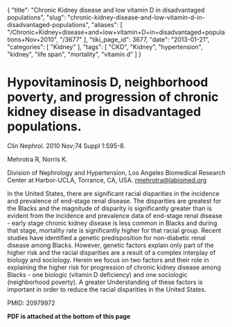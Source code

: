 {
    "title": "Chronic Kidney disease and low vitamin D in disadvantaged populations",
    "slug": "chronic-kidney-disease-and-low-vitamin-d-in-disadvantaged-populations",
    "aliases": [
        "/Chronic+Kidney+disease+and+low+vitamin+D+in+disadvantaged+populations+Nov+2010",
        "/3677"
    ],
    "tiki_page_id": 3677,
    "date": "2013-01-21",
    "categories": [
        "Kidney"
    ],
    "tags": [
        "CKD",
        "Kidney",
        "hypertension",
        "kidney",
        "life span",
        "mortality",
        "vitamin d"
    ]
}


# Hypovitaminosis D, neighborhood poverty, and progression of chronic kidney disease in disadvantaged populations.

Clin Nephrol. 2010 Nov;74 Suppl 1:S95-8.

Mehrotra R, Norris K.

Division of Nephrology and Hypertension, Los Angeles Biomedical Research Center at Harbor-UCLA, Torrance, CA, USA. rmehrotra@labiomed.org

In the United States, there are significant racial disparities in the incidence and prevalence of end-stage renal disease. The disparities are greatest for the Blacks and the magnitude of disparity is significantly greater than is evident from the incidence and prevalence data of end-stage renal disease - early stage chronic kidney disease is less common in Blacks and during that stage, mortality rate is significantly higher for that racial group. Recent studies have identified a genetic predisposition for non-diabetic renal disease among Blacks. However, genetic factors explain only part of the higher risk and the racial disparities are a result of a complex interplay of biology and sociology. Herein we focus on two factors and their role in explaining the higher risk for progression of chronic kidney disease among Blacks - one biologic (vitamin D deficiency) and one sociologic (neighborhood poverty). A greater Understanding of these factors is important in order to reduce the racial disparities in the United States.

PMID:     20979972

 **PDF is attached at the bottom of this page**